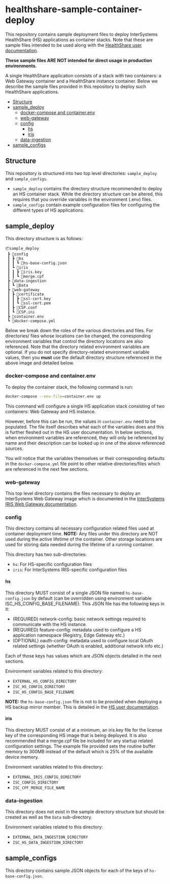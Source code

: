 <!-- omit in toc -->
# healthshare-sample-container-deploy

This repository contains sample deployment files to deploy InterSystems HealthShare (HS) applications as container stacks. Note that these are sample files intended to be used along with the [HealthShare user documentation](https://docs.intersystems.com/hs202311/csp/docbook/DocBook.UI.Page.cls).

**These sample files ARE NOT intended for direct usage in production environments.**

A single HealthShare application consists of a stack with two containers:
a Web Gateway container and a HealthShare instance container.
Below we describe the sample files provided in this repository to deploy such HealthShare applications.

- [Structure](#structure)
- [sample\_deploy](#sample_deploy)
  - [docker-compose and container.env](#docker-compose-and-containerenv)
  - [web-gateway](#web-gateway)
  - [config](#config)
    - [hs](#hs)
    - [iris](#iris)
  - [data-ingestion](#data-ingestion)
- [sample\_configs](#sample_configs)


## Structure

This repository is structured into two top level directories: `sample_deploy` and `sample_configs`.
- `sample_deploy` contains the directory structure recommended to deploy an HS container stack. 
While the directory structure can be altered, this requires that you override variables in the environment (.env) files.
- `sample_configs` contain example configuration files for configuring the different
types of HS applications.

## sample_deploy

This directory structure is as follows:
```
📦sample_deploy
 ┣ 📂config
 ┃ ┣ 📂hs
 ┃ ┃ ┗ 📜hs-base-config.json
 ┃ ┗ 📂iris
 ┃ ┃ ┣ 📜iris.key
 ┃ ┃ ┗ 📜merge.cpf
 ┣ 📂data-ingestion
 ┃ ┗ 📂Data
 ┣ 📂web-gateway
 ┃ ┣ 📂certificate
 ┃ ┃ ┣ 📜ssl-cert.key
 ┃ ┃ ┗ 📜ssl-cert.pem
 ┃ ┣ 📜CSP.conf
 ┃ ┗ 📜CSP.ini
 ┣ 📜container.env
 ┗ 📜docker-compose.yml
```

Below we break down the roles of the various directories and files. For directories/
files whose locations can be changed, the corresponding environment variables that 
control the directory locations are also referenced. Note that the directory related 
environment variables are optional. If you do not specify directory-related environment
variable values, then you **must** use the default directory structure referenced in 
the above image and detailed below.

### docker-compose and container.env

To deploy the container stack, the following command is run:
```bash
docker-compose --env-file=container.env up
```

This command will configure a single HS application stack consisting of two containers: Web Gateway and HS instance.

However, before this can be run, the values in `container.env` need to be populated. The file itself describes what each of the variables does and this is further fleshed out in the HS user documentation. 
In below sections, when environment variables are referenced, they will only be referenced
by name and their description can be looked up in one of the above referenced sources.

You will notice that the variables themselves or their corresponding defaults in the `docker-compose.yml` file point to other relative directories/files which are referenced in the next few sections.

### web-gateway

This top level directory contains the files necessary to deploy an InterSystems 
Web Gateway image which is documented in the [InterSystems IRIS Web Gateway documentation](https://docs.intersystems.com/irislatest/csp/docbook/DocBook.UI.Page.cls?KEY=GCGI).

### config

This directory contains all necessary configuration related files used at container 
deployment time.
**NOTE:** Any files under this directory are NOT used during the active lifetime of the 
container. Other storage locations are used for storing data needed during the 
lifetime of a running container.

This directory has two sub-directories:
- `hs`: For HS-specific configuration files
- `iris`: For InterSystems IRIS-specific configuration files

#### hs

This directory MUST consist of a single JSON file named `hs-base-config.json` by default 
(can be overridden using environment variable ISC_HS_CONFIG_BASE_FILENAME).
This JSON file has the following keys in it:
- (REQUIRED) network-config: basic network settings required to communicate with the HS instance.
- (REQUIRED) feature-config: metadata used to configure a HS application namespace (Registry, Edge Gateway etc.)
- (OPTIONAL) oauth-config: metadata used to configure local OAuth related settings (whether OAuth is enabled, additional network info etc.)

Each of those keys has values which are JSON objects detailed in the next sections.

Environment variables related to this directory: 
- `EXTERNAL_HS_CONFIG_DIRECTORY`
- `ISC_HS_CONFIG_DIRECTORY`
- `ISC_HS_CONFIG_BASE_FILENAME`

**NOTE:** the `hs-base-config.json` file is not to be provided when deploying a 
HS backup mirror member. This is detailed in the [HS user documentation](https://docs.intersystems.com/hs202311/csp/docbook/DocBook.UI.Page.cls?KEY=HEMRR_ch_mirroring_existing_environment#HEMRR_mirroring_installing_second_failover_existing).

#### iris

This directory MUST consist of at a minimum, an iris.key file for the license key 
of the corresponding HS image that is being deployed.
It is also recommended that a merge.cpf file be included for any startup related 
configuration settings. The example file provided sets the routine buffer memory 
to 300MB instead of the default which is 25% of the available device memory.

Environment variables related to this directory: 
- `EXTERNAL_IRIS_CONFIG_DIRECTORY`
- `ISC_CONFIG_DIRECTORY`
- `ISC_CPF_MERGE_FILE_NAME`

### data-ingestion

This directory does not exist in the sample directory structure but should be created 
as well as the `Data` sub-directory.

Environment variables related to this directory: 
- `EXTERNAL_DATA_INGESTION_DIRECTORY`
- `ISC_HS_DATA_INGESTION_DIRECTORY`


## sample_configs

This directory contains sample JSON objects for each of the keys of `hs-base-config.json`.